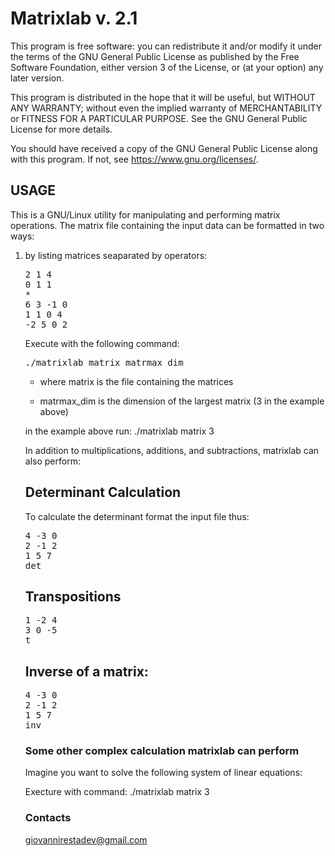 <h1>Matrixlab v. 2.1</h1>

This program is free software: you can redistribute it and/or modify
it under the terms of the GNU General Public License as published by
the Free Software Foundation, either version 3 of the License, or
(at your option) any later version.

This program is distributed in the hope that it will be useful,
but WITHOUT ANY WARRANTY; without even the implied warranty of
MERCHANTABILITY or FITNESS FOR A PARTICULAR PURPOSE.  See the
GNU General Public License for more details.

You should have received a copy of the GNU General Public License
along with this program. If not, see <https://www.gnu.org/licenses/>.

<h2>USAGE</h2>

This is a GNU/Linux utility for manipulating and performing matrix operations. The matrix file containing the input data can be formatted in two ways:

<ol>

<li>
<p>by listing matrices seaparated by operators:</p>

<pre>
2 1 4
0 1 1
*
6 3 -1 0
1 1 0 4
-2 5 0 2
</pre>

<p>Execute with the following command:</p>

<pre>./matrixlab matrix matrmax_dim</pre>

<ul>
	<li><p>where matrix is the file containing the matrices</p></li>
	<li><p>matrmax_dim is the dimension of the largest matrix (3 in the example above)</p></li>
</ul>

<p>in the example above run: ./matrixlab matrix 3</p>

</li>


In addition to multiplications, additions, and subtractions, matrixlab can also perform: 

Determinant Calculation
--------------------------------
To calculate the determinant format the input file thus:

<pre>
4 -3 0
2 -1 2
1 5 7
det
</pre>

Transpositions
-------------------

<pre>
1 -2 4 
3 0 -5 
t
</pre>

Inverse of a matrix:
---------------------

<pre>
4 -3 0
2 -1 2
1 5 7
inv
</pre>

<h3>Some other complex calculation matrixlab can perform</h3>

<p>Imagine you want to solve the following system of linear equations:</p>

<p>Execture with command: ./matrixlab matrix 3</p>

<h3>Contacts</h3>

giovannirestadev@gmail.com
